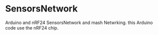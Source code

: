 # SensorsNetwork
Arduino and nRF24 SensorsNetwork and mash Netwrking.
this Arduino code use the nRF24 chip. 
